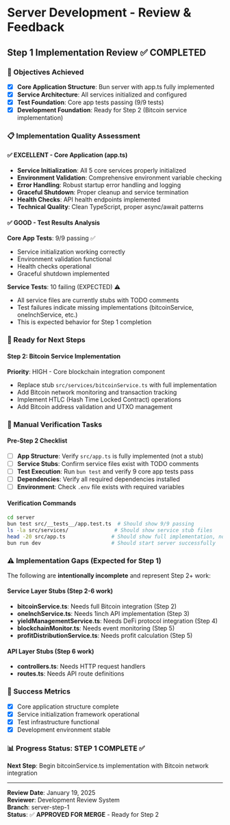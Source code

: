 # Server Development - Review & Feedback

## Step 1 Implementation Review ✅ COMPLETED

### 🎯 Objectives Achieved
- [x] **Core Application Structure**: Bun server with app.ts fully implemented
- [x] **Service Architecture**: All services initialized and configured
- [x] **Test Foundation**: Core app tests passing (9/9 tests)
- [x] **Development Foundation**: Ready for Step 2 (Bitcoin service implementation)

### 📋 Implementation Quality Assessment

#### ✅ **EXCELLENT** - Core Application (app.ts)
- **Service Initialization**: All 5 core services properly initialized
- **Environment Validation**: Comprehensive environment variable checking
- **Error Handling**: Robust startup error handling and logging
- **Graceful Shutdown**: Proper cleanup and service termination
- **Health Checks**: API health endpoints implemented
- **Technical Quality**: Clean TypeScript, proper async/await patterns

#### ✅ **GOOD** - Test Results Analysis
**Core App Tests**: 9/9 passing ✅
- Service initialization working correctly
- Environment validation functional
- Health checks operational
- Graceful shutdown implemented

**Service Tests**: 10 failing (EXPECTED) ⚠️
- All service files are currently stubs with TODO comments
- Test failures indicate missing implementations (bitcoinService, oneInchService, etc.)
- This is expected behavior for Step 1 completion

### 🚀 Ready for Next Steps

#### Step 2: Bitcoin Service Implementation  
**Priority**: HIGH - Core blockchain integration component
- Replace stub `src/services/bitcoinService.ts` with full implementation
- Add Bitcoin network monitoring and transaction tracking
- Implement HTLC (Hash Time Locked Contract) operations
- Add Bitcoin address validation and UTXO management

### 📝 Manual Verification Tasks

#### Pre-Step 2 Checklist
- [ ] **App Structure**: Verify `src/app.ts` is fully implemented (not a stub)
- [ ] **Service Stubs**: Confirm service files exist with TODO comments
- [ ] **Test Execution**: Run `bun test` and verify 9 core app tests pass
- [ ] **Dependencies**: Verify all required dependencies installed
- [ ] **Environment**: Check `.env` file exists with required variables

#### Verification Commands
```bash
cd server
bun test src/__tests__/app.test.ts  # Should show 9/9 passing
ls -la src/services/               # Should show service stub files
head -20 src/app.ts               # Should show full implementation, not TODO
bun run dev                       # Should start server successfully
```

### ⚠️ Implementation Gaps (Expected for Step 1)
The following are **intentionally incomplete** and represent Step 2+ work:

#### Service Layer Stubs (Step 2-6 work)
- **bitcoinService.ts**: Needs full Bitcoin integration (Step 2)
- **oneInchService.ts**: Needs 1inch API implementation (Step 3) 
- **yieldManagementService.ts**: Needs DeFi protocol integration (Step 4)
- **blockchainMonitor.ts**: Needs event monitoring (Step 5)
- **profitDistributionService.ts**: Needs profit calculation (Step 5)

#### API Layer Stubs (Step 6 work)
- **controllers.ts**: Needs HTTP request handlers
- **routes.ts**: Needs API route definitions

### 🎯 Success Metrics
- [x] Core application structure complete
- [x] Service initialization framework operational
- [x] Test infrastructure functional
- [x] Development environment stable

### 📊 Progress Status: **STEP 1 COMPLETE** ✅
**Next Step**: Begin bitcoinService.ts implementation with Bitcoin network integration

---
**Review Date**: January 19, 2025  
**Reviewer**: Development Review System  
**Branch**: server-step-1  
**Status**: ✅ **APPROVED FOR MERGE** - Ready for Step 2
